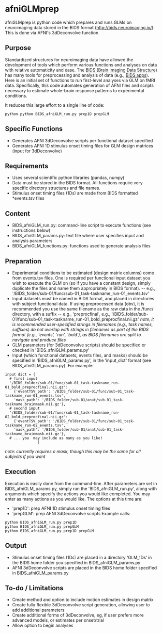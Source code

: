 # afniGLMprep
afniGLMprep is python code which prepares and runs GLMs on neuroimaging data stored in the BIDS format (http://bids.neuroimaging.io/). This is done via AFNI's 3dDeconvolve function. 

## Purpose
Standardized structures for neuroimaging data have allowed the development of tools which perform various functions and analyses on data with relative automaticity and ease. The [BIDS (Brain Imaging Data Structure)](http://bids.neuroimaging.io/) has many tools for preprocessing and analysis of data (e.g., [BIDS apps](http://bids-apps.neuroimaging.io/)). Here is an initial set of functions to run first-level analyses via GLM on fMRI data. Specifically, this code automates generation of AFNI files and scripts necessary to estimate whole-brain response patterns to experimental conditions. 

It reduces this large effort to a single line of code:
```
python python BIDS_afniGLM_run.py prep1D prepGLM
```

## Specific Functions 
- Generates AFNI 3dDeconvolve scripts per functional dataset specified
- Generates AFNI 1D stimulus onset timing files for GLM design matrices (input for 3dDeconvolve)

## Requirements
- Uses several scientific python libraries (pandas, numpy)
- Data must be stored in the BIDS format. All functions require very specific directory structures and file names.
- Stimulus onset timing files (1Ds) are made from BIDS formatted \*events.tsv files

## Content
- BIDS_afniGLM_run.py: command-line script to execute functions (see instructions below)
- BIDS_afniGLM_params.py: text file where user specifies input and analysis parameters
- BIDS_afniGLM_functions.py: functions used to generate analysis files

## Preparation
- Experimental conditions to be estimated (design matrix columns) come from events.tsv files. One is required per functional input dataset you wish to execute the GLM on (so if you have a constant design, simply duplicate the files and name them appropriately in BIDS format).
-- e.g., '/BIDS_folder/sub-01/func/sub-01_task-taskname_run-01_events.tsv'
- Input datasets must be named in BIDS format, and placed in directories with subject functional data. If using preprocessed data (obv), it is recommended you use the same filename as the raw data in the /func/ directory, with a suffix 
-- e.g., 'preprocfinal', e.g., '/BIDS_folder/sub-01/func/sub-01_task-taskname_run-01_bold_preprocfinal.nii.gz'
*note, it is recommended user-specified strings in filenames (e.g., task names, suffixes) do not overlap with strings in filenames as part of the BIDS format (e.g., 'events', 'run', 'bold'), as BIDS filenames are split to navigate and produce files*
- GLM parameters (for 3dDeconvolve scripts) should be specified or checked in 'BIDS_afniGLM_params.py'
- Input (which functional datasets, events files, and masks) should be specified in 'BIDS_afniGLM_params.py', in the 'input_dict' format (see BIDS_afniGLM_params.py). For example:
```
input dict = { 
  # first input
  '/BIDS_folder/sub-01/func/sub-01_task-taskname_run-01_bold_preprocfinal.nii.gz': 
    {'eventTSV_path': '/BIDS_folder/sub-01/func/sub-01_task-taskname_run-01_events.tsv', 
    'mask_path': '/BIDS_folder/sub-01/anat/sub-01_task-taskname_brainmask.nii.gz'},
  # second input
  '/BIDS_folder/sub-01/func/sub-01_task-taskname_run-02_bold_preprocfinal.nii.gz': 
    {'eventTSV_path': '/BIDS_folder/sub-01/func/sub-01_task-taskname_run-02_events.tsv', 
    'mask_path': '/BIDS_folder/sub-01/anat/sub-01_task-taskname_brainmask.nii.gz'},
  # ... you  may include as many as you like!
               }
```
*note: currently requires a mask, though this may be the same for all subjects if you want*

## Execution
Execution is easily done from the command-line. After parameters are set in BIDS_afniGLM_params.py, simply run the 'BIDS_afniGLM_run.py', along with arguments which specify the actions you would like completed. You may enter as many actions as you would like. The options at this time are:
- 'prep1D': prep AFNI 1D stimulus onset timing files
- 'prepGLM': prep AFNI 3dDeconvolve scripts
Example calls:
```
python BIDS_afniGLM_run.py prep1D
python BIDS_afniGLM_run.py prepGLM
python BIDS_afniGLM_run.py prep1D prepGLM 
```

## Output
- Stimulus onset timing files (1Ds) are placed in a directory 'GLM_1Ds' in the BIDS home folder you specified in BIDS_afniGLM_params.py
- AFNI 3dDeconvolve scripts are placed in the BIDS home folder specified in BIDS_afniGLM_params.py

## To-do / Limitations
- Create method and option to include motion estimates in design matrix
- Create fully flexible 3dDeconvolve script generation, allowing user to add additional parameters
- Create additional forms of 3dDeconvolve, eg, if user prefers more advanced models, or estimates per onset/trial
- Allow option to begin analyses
